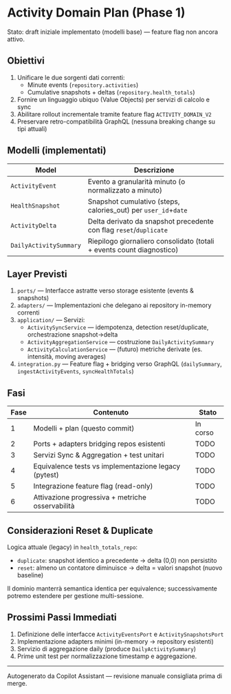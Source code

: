 # Activity Domain Plan (Phase 1)

Stato: draft iniziale implementato (modelli base) — feature flag non ancora attivo.

## Obiettivi

1. Unificare le due sorgenti dati correnti:
   * Minute events (`repository.activities`)
   * Cumulative snapshots + deltas (`repository.health_totals`)
2. Fornire un linguaggio ubiquo (Value Objects) per servizi di calcolo e sync
3. Abilitare rollout incrementale tramite feature flag `ACTIVITY_DOMAIN_V2`
4. Preservare retro-compatibilità GraphQL (nessuna breaking change su tipi attuali)

## Modelli (implementati)

| Model | Descrizione |
|-------|-------------|
| `ActivityEvent` | Evento a granularità minuto (o normalizzato a minuto) |
| `HealthSnapshot` | Snapshot cumulativo (steps, calories_out) per `user_id`+`date` |
| `ActivityDelta` | Delta derivato da snapshot precedente con flag `reset`/`duplicate` |
| `DailyActivitySummary` | Riepilogo giornaliero consolidato (totali + events count diagnostico) |

## Layer Previsti

1. `ports/` — Interfacce astratte verso storage esistente (events & snapshots)
2. `adapters/` — Implementazioni che delegano ai repository in-memory correnti
3. `application/` — Servizi:
   * `ActivitySyncService` — idempotenza, detection reset/duplicate, orchestrazione snapshot->delta
   * `ActivityAggregationService` — costruzione `DailyActivitySummary`
   * `ActivityCalculationService` — (futuro) metriche derivate (es. intensità, moving averages)
4. `integration.py` — Feature flag + bridging verso GraphQL (`dailySummary`, `ingestActivityEvents`, `syncHealthTotals`)

## Fasi

| Fase | Contenuto | Stato |
|------|-----------|-------|
| 1 | Modelli + plan (questo commit) | In corso |
| 2 | Ports + adapters bridging repos esistenti | TODO |
| 3 | Servizi Sync & Aggregation + test unitari | TODO |
| 4 | Equivalence tests vs implementazione legacy (pytest) | TODO |
| 5 | Integrazione feature flag (read-only) | TODO |
| 6 | Attivazione progressiva + metriche osservabilità | TODO |

## Considerazioni Reset & Duplicate

Logica attuale (legacy) in `health_totals_repo`:
* `duplicate`: snapshot identico a precedente → delta (0,0) non persistito
* `reset`: almeno un contatore diminuisce → delta = valori snapshot (nuovo baseline)

Il dominio manterrà semantica identica per equivalence; successivamente potremo
estendere per gestione multi-sessione.

## Prossimi Passi Immediati

1. Definizione delle interfacce `ActivityEventsPort` e `ActivitySnapshotsPort`
2. Implementazione adapters minimi (in-memory → repository esistenti)
3. Servizio di aggregazione daily (produce `DailyActivitySummary`)
4. Prime unit test per normalizzazione timestamp e aggregazione.

---

Autogenerato da Copilot Assistant — revisione manuale consigliata prima di merge.
